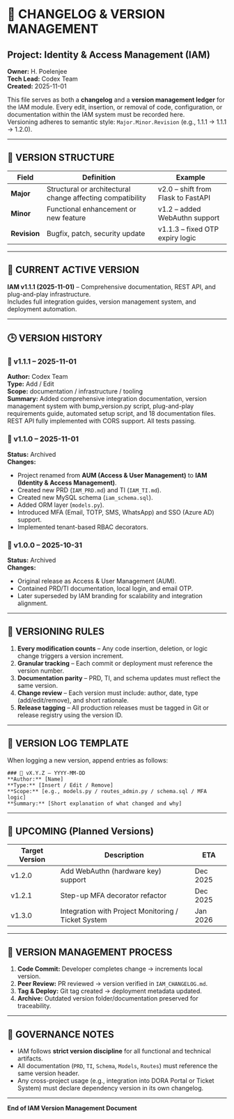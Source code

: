 # 🧾 CHANGELOG & VERSION MANAGEMENT
## Project: Identity & Access Management (IAM)
**Owner:** H. Poelenjee  
**Tech Lead:** Codex Team  
**Created:** 2025-11-01  

This file serves as both a **changelog** and a **version management ledger** for the IAM module. Every edit, insertion, or removal of code, configuration, or documentation within the IAM system must be recorded here.  
Versioning adheres to semantic style: `Major.Minor.Revision` (e.g., 1.1.1 → 1.1.1 → 1.2.0).

---

## 🧱 VERSION STRUCTURE
| Field | Definition | Example |
|--------|-------------|----------|
| **Major** | Structural or architectural change affecting compatibility | v2.0 – shift from Flask to FastAPI |
| **Minor** | Functional enhancement or new feature | v1.2 – added WebAuthn support |
| **Revision** | Bugfix, patch, security update | v1.1.3 – fixed OTP expiry logic |

---

## 🔢 CURRENT ACTIVE VERSION
**IAM v1.1.1 (2025-11-01)** – Comprehensive documentation, REST API, and plug-and-play infrastructure.  
Includes full integration guides, version management system, and deployment automation.

---

## 🕒 VERSION HISTORY

### 🧩 v1.1.1 – 2025-11-01
**Author:** Codex Team  
**Type:** Add / Edit  
**Scope:** documentation / infrastructure / tooling  
**Summary:** Added comprehensive integration documentation, version management system with bump_version.py script, plug-and-play requirements guide, automated setup script, and 18 documentation files. REST API fully implemented with CORS support. All tests passing.

### 🧩 v1.1.0 – 2025-11-01
**Status:** Archived  
**Changes:**
- Project renamed from **AUM (Access & User Management)** to **IAM (Identity & Access Management)**.  
- Created new PRD (`IAM_PRD.md`) and TI (`IAM_TI.md`).  
- Created new MySQL schema (`iam_schema.sql`).  
- Added ORM layer (`models.py`).  
- Introduced MFA (Email, TOTP, SMS, WhatsApp) and SSO (Azure AD) support.  
- Implemented tenant-based RBAC decorators.  

### 🧩 v1.0.0 – 2025-10-31
**Status:** Archived  
**Changes:**
- Original release as Access & User Management (AUM).  
- Contained PRD/TI documentation, local login, and email OTP.  
- Later superseded by IAM branding for scalability and integration alignment.  

---

## 🧩 VERSIONING RULES
1. **Every modification counts** – Any code insertion, deletion, or logic change triggers a version increment.
2. **Granular tracking** – Each commit or deployment must reference the version number.
3. **Documentation parity** – PRD, TI, and schema updates must reflect the same version.
4. **Change review** – Each version must include: author, date, type (add/edit/remove), and short rationale.
5. **Release tagging** – All production releases must be tagged in Git or release registry using the version ID.

---

## 🧩 VERSION LOG TEMPLATE
When logging a new version, append entries as follows:

```
### 🧩 vX.Y.Z – YYYY-MM-DD
**Author:** [Name]  
**Type:** [Insert / Edit / Remove]  
**Scope:** [e.g., models.py / routes_admin.py / schema.sql / MFA logic]  
**Summary:** [Short explanation of what changed and why]
```

---

## 🧩 UPCOMING (Planned Versions)
| Target Version | Description | ETA |
|----------------|-------------|-----|
| v1.2.0 | Add WebAuthn (hardware key) support | Dec 2025 |
| v1.2.1 | Step-up MFA decorator refactor | Dec 2025 |
| v1.3.0 | Integration with Project Monitoring / Ticket System | Jan 2026 |

---

## 🧩 VERSION MANAGEMENT PROCESS
1. **Code Commit:** Developer completes change → increments local version.
2. **Peer Review:** PR reviewed → version verified in `IAM_CHANGELOG.md`.
3. **Tag & Deploy:** Git tag created → deployment metadata updated.
4. **Archive:** Outdated version folder/documentation preserved for traceability.

---

## 🧭 GOVERNANCE NOTES
- IAM follows **strict version discipline** for all functional and technical artifacts.
- All documentation (`PRD`, `TI`, `Schema`, `Models`, `Routes`) must reference the same version header.
- Any cross-project usage (e.g., integration into DORA Portal or Ticket System) must declare dependency version in its own changelog.

---

**End of IAM Version Management Document**

